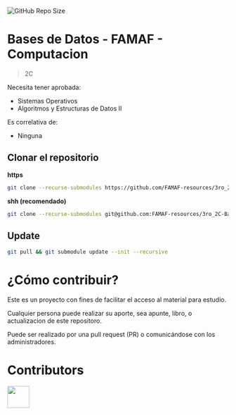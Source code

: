 ![GitHub Repo Size](https://img.shields.io/github/repo-size/FAMAF-resources/3ro_2C-Bases_de_Datos-FAMAF)

# Bases de Datos - FAMAF - Computacion

> 2C

Necesita tener aprobada:

- Sistemas Operativos
- Algoritmos y Estructuras de Datos II

Es correlativa de:

- Ninguna

## Clonar el repositorio

**https**

```bash
git clone --recurse-submodules https://github.com/FAMAF-resources/3ro_2C-Bases_de_Datos-FAMAF.git
```

**shh (recomendado)**

```bash
git clone --recurse-submodules git@github.com:FAMAF-resources/3ro_2C-Bases_de_Datos-FAMAF.git
```

## Update

```bash
git pull && git submodule update --init --recursive
```

# ¿Cómo contribuir?

Este es un proyecto con fines de facilitar el acceso al material para estudio.

Cualquier persona puede realizar su aporte, sea apunte, libro, o actualizacion de este repositoro.

Puede ser realizado por una pull request (PR) o comunicándose con los administradores.

# Contributors
<a href="https://github.com/FAMAF-resources/3ro_2C-Bases_de_Datos-FAMAF/graphs/contributors">
  <img src="https://contrib.rocks/image?repo=FAMAF-resources/3ro_2C-Bases_de_Datos-FAMAF" height="50"/>
</a>
